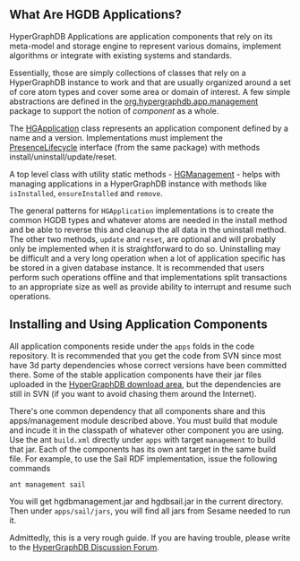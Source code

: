 ## What Are HGDB Applications? ##

HyperGraphDB Applications are application components that rely on its meta-model and storage engine to represent various domains, implement algorithms or integrate with existing systems and standards.

Essentially, those are simply collections of classes that rely on a HyperGraphDB instance to work and that are usually organized around a set of core atom types and cover some area or domain of interest. A few simple abstractions are defined in the [org.hypergraphdb.app.management ](http://www.kobrix.com/javadocs/hgapps/management/index.html) package  to support the notion of _component_ as a whole.

The [HGApplication](http://www.kobrix.com/javadocs/hgapps/management/org/hypergraphdb/app/management/HGApplication.html) class represents an application component defined by a name and a version. Implementations must implement the [PresenceLifecycle](http://www.kobrix.com/javadocs/hgapps/management/org/hypergraphdb/app/management/PresenceLifecycle.html) interface (from the same package) with methods install/uninstall/update/reset.

A top level class with utility static methods - [HGManagement](http://www.kobrix.com/javadocs/hgapps/management/org/hypergraphdb/app/management/HGManagement.html) - helps with managing applications in a HyperGraphDB instance with methods like `isInstalled`, `ensureInstalled` and `remove`.

The general patterns for `HGApplication` implementations is to create the common HGDB types and whatever atoms are needed in the install method and be able to reverse this and cleanup the all data in the uninstall method. The other two methods, `update` and `reset`, are optional and will probably only be implemented when it is straightforward to do so. Uninstalling may be difficult and a very long operation when a lot of application specific has be stored in a given database instance. It is recommended that users perform such operations offline and that implementations split transactions to an appropriate size as well as provide ability to interrupt and resume such operations.

## Installing and Using Application Components ##

All application components reside under the `apps` folds in the code repository. It is recommended that you get the code from SVN since most have 3d party dependencies whose correct versions have been committed there. Some of the stable application components have their jar files uploaded in the [HyperGraphDB download area](http://code.google.com/p/hypergraphdb/downloads/list), but the dependencies are still in SVN (if you want to avoid chasing them around the Internet).

There's one common dependency that all components share and this apps/management module described above. You must build that module and incude it in the classpath of whatever other component you are using. Use the ant `build.xml` directly under `apps` with target `management` to build that jar. Each of the components has its own ant target in the same build file. For example, to use the Sail RDF implementation, issue the following commands

```
ant management sail
```

You will get hgdbmanagement.jar and hgdbsail.jar in the current directory. Then under `apps/sail/jars`, you will find all jars from Sesame needed to run it.

Admittedly, this is a very rough guide. If you are having trouble, please write to the [HyperGraphDB Discussion Forum](http://groups.google.com/group/hypergraphdb).
